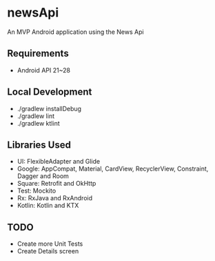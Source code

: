 # newsApi
An MVP Android application using the News Api

## Requirements
  - Android API 21~28
  
## Local Development
  - ./gradlew installDebug
  - ./gradlew lint
  - ./gradlew ktlint

## Libraries Used
  - UI: FlexibleAdapter and Glide
  - Google: AppCompat, Material, CardView, RecyclerView, Constraint, Dagger and Room
  - Square: Retrofit and OkHttp
  - Test: Mockito
  - Rx: RxJava and RxAndroid
  - Kotlin: Kotlin and KTX
  
## TODO
  - Create more Unit Tests
  - Create Details screen

